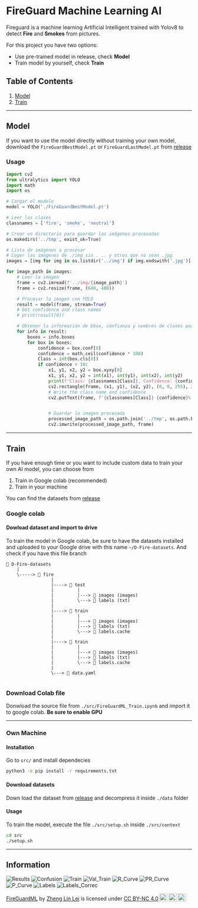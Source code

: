 # FireGuard Machine Learning AI

Fireguard is a machine learning Artificial Intelligent trained with Yolov8 to detect **Fire** and **Smokes** from pictures.

For this project you have two options:
* Use pre-trained model in release, check **Model**
* Train model by yourself, check **Train**

## Table of Contents
1. [Model](#model)
2. [Train](#todel)


--------------------------

## Model

If you want to use the model directly without training your own model, download the `FireGuardBestModel.pt` or `FireGuardLastModel.pt` from [release](https://github.com/ZhengLinLei/FireGuardML/releases/)

### Usage
```python
import cv2
from ultralytics import YOLO
import math
import os

# Cargar el modelo
model = YOLO('./FireGuardBestModel.pt')

# Leer las clases
classnames = ['fire', 'smoke', 'neutral']

# Crear un directorio para guardar las imágenes procesadas
os.makedirs('../tmp', exist_ok=True)

# Lista de imágenes a procesar
# Coger las imagenes de ./img sin . .. y otros que no sean .jpg
images = [img for img in os.listdir('../img') if img.endswith('.jpg')]

for image_path in images:
    # Leer la imagen
    frame = cv2.imread(f'../img/{image_path}')
    frame = cv2.resize(frame, (640, 480))

    # Procesar la imagen con YOLO
    result = model(frame, stream=True)
    # Get confidence and class names
    # print(result[0])

    # Obtener la información de bbox, confianza y nombres de clases para trabajar con ella
    for info in result:
        boxes = info.boxes
        for box in boxes:
            confidence = box.conf[0]
            confidence = math.ceil(confidence * 100)
            Class = int(box.cls[0])
            if confidence > 10:
                x1, y1, x2, y2 = box.xyxy[0]
                x1, y1, x2, y2 = int(x1), int(y1), int(x2), int(y2)
                print(f'Class: {classnames[Class]}, Confidence: {confidence}%')
                cv2.rectangle(frame, (x1, y1), (x2, y2), (0, 0, 255), 2)
                # Write the class name and confidence
                cv2.putText(frame, f'{classnames[Class]} {confidence}%', (x1 - 8, y1 - 8), cv2.FONT_HERSHEY_SIMPLEX, 0.7, (0, 0, 255), 1)


                # Guardar la imagen procesada
                processed_image_path = os.path.join('../tmp', os.path.basename(image_path))
                cv2.imwrite(processed_image_path, frame)
```


--------------------------


## Train

If you have enough time or you want to include custom data to train your own AI model, you can choose from
1. Train in Google colab (recommended)
2. Train in your machine

You can find the datasets from [release](https://github.com/ZhengLinLei/FireGuardML/releases/)


### Google colab

#### Dowload dataset and import to drive

To train the model in Google colab, be sure to have the datasets installed and uploaded to your Google drive with this name `~/D-Fire-datasets`. And check if you have this file branch

```
📁 D-Fire-datasets
    |
    \-----> 📁 fire
                 |
                 |----> 📁 test
                 |         |
                 |         |---> 📁 images (images)
                 |         \---> 📁 labels (txt)
                 |
                 |----> 📁 train
                 |         |
                 |         |---> 📁 images (images)
                 |         |---> 📁 labels (txt)
                 |         \---> 📄 labels.cache
                 |
                 |----> 📁 train
                 |         |
                 |         |---> 📁 images (images)
                 |         |---> 📁 labels (txt)
                 |         \---> 📄 labels.cache
                 |
                 \---> 📄 data.yaml
                 
```

### Download Colab file 

Donwload the source file from `./src/FireGuardML_Train.ipynb` and import it to google colab. **Be sure to enable GPU**


-------

### Own Machine

#### Installation
Go to `src/` and install dependecies

```bash
python3 -m pip install -r requirements.txt
```

#### Download datasets

Down load the dataset from [release](https://github.com/ZhengLinLei/FireGuardML/releases/) and decompress it inside `./data` folder


#### Usage

To train the model, execute the file `./src/setup.sh` inside `./src/context`

```bash
cd src
./setup.sh
```


----------------------------------------------------------------------------


## Information

![Results](./doc/results.png)
![Confusion](./doc/confusion_matrix_normalized.png)
![Train](./doc/train_batch827.jpg)
![Val_Train](./doc/val_batch0_pred.jpg)
![R_Curve](./doc/R_curve.png)
![PR_Curve](./doc/PR_curve.png)
![P_Curve](./doc/P_curve.png)
![Labels](./doc/labels.jpg)
![Labels_Correc](./doc/labels_correlogram.jpg)




 <p xmlns:cc="http://creativecommons.org/ns#" xmlns:dct="http://purl.org/dc/terms/"><a property="dct:title" rel="cc:attributionURL" href="https://github.com/ZhengLinLei/FireGuardML">FireGuardML</a> by <a rel="cc:attributionURL dct:creator" property="cc:attributionName" href="https://github.com/ZhengLinLei">Zheng Lin Lei</a> is licensed under <a href="http://creativecommons.org/licenses/by-nc/4.0/?ref=chooser-v1" target="_blank" rel="license noopener noreferrer" style="display:inline-block;">CC BY-NC 4.0<img style="height:22px!important;margin-left:3px;vertical-align:text-bottom;" src="https://mirrors.creativecommons.org/presskit/icons/cc.svg?ref=chooser-v1"><img style="height:22px!important;margin-left:3px;vertical-align:text-bottom;" src="https://mirrors.creativecommons.org/presskit/icons/by.svg?ref=chooser-v1"><img style="height:22px!important;margin-left:3px;vertical-align:text-bottom;" src="https://mirrors.creativecommons.org/presskit/icons/nc.svg?ref=chooser-v1"></a></p> 